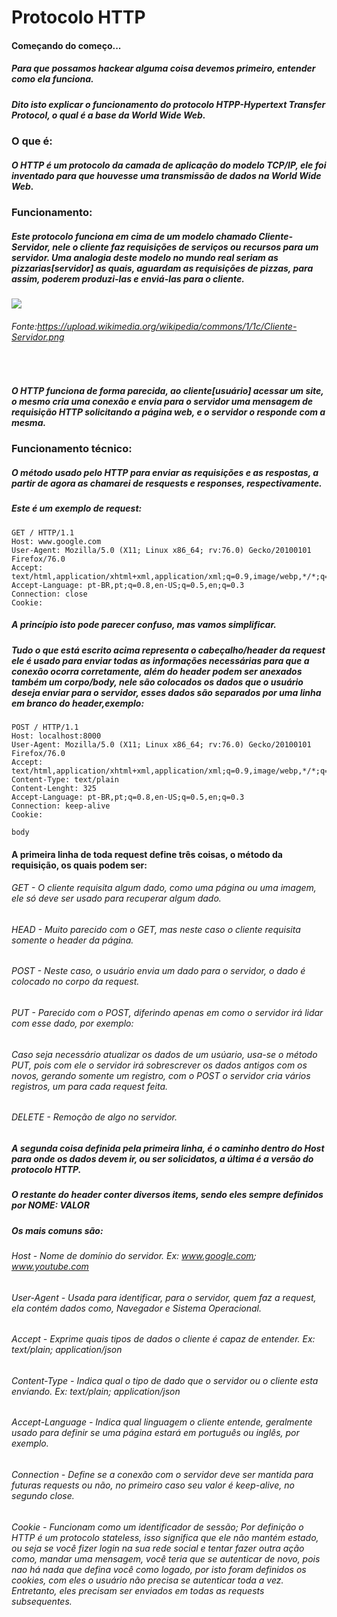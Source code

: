 # Protocolo HTTP
#### Começando do começo...
##### Para que possamos hackear alguma coisa devemos primeiro, entender como ela funciona.
##### Dito isto explicar o funcionamento do protocolo HTPP-Hypertext Transfer Protocol, o qual é a base da World Wide Web.
### O que é:
##### O HTTP é um protocolo da camada de aplicação do modelo TCP/IP, ele foi inventado para que houvesse uma transmissão de dados na World Wide Web.
### Funcionamento:
##### Este protocolo funciona em cima de um modelo chamado Cliente-Servidor, nele o cliente faz requisições de serviços ou recursos para um servidor. Uma analogia deste modelo no mundo real seriam as pizzarias[servidor] as quais, aguardam as requisições de pizzas, para assim, poderem produzi-las e enviá-las para o cliente.
![](https://upload.wikimedia.org/wikipedia/commons/1/1c/Cliente-Servidor.png)
###### Fonte:https://upload.wikimedia.org/wikipedia/commons/1/1c/Cliente-Servidor.png
&nbsp;
##### O HTTP funciona de forma parecida, ao cliente[usuário] acessar um site, o mesmo cria uma conexão e envia para o servidor uma mensagem de *requisição HTTP* solicitando a página web, e o servidor o responde com a mesma.
### Funcionamento técnico:
##### O método usado pelo HTTP para enviar as requisições e as respostas, a partir de agora as chamarei de resquests e responses, respectivamente.
##### Este é um exemplo de request:
```
GET / HTTP/1.1
Host: www.google.com
User-Agent: Mozilla/5.0 (X11; Linux x86_64; rv:76.0) Gecko/20100101 Firefox/76.0
Accept: text/html,application/xhtml+xml,application/xml;q=0.9,image/webp,*/*;q=0.8
Accept-Language: pt-BR,pt;q=0.8,en-US;q=0.5,en;q=0.3
Connection: close
Cookie: 
```
##### A princípio isto pode parecer confuso, mas vamos simplificar. 
##### Tudo o que está escrito acima representa o cabeçalho/header da request ele é usado para enviar todas as informações necessárias para que a conexão ocorra corretamente, além do header podem ser anexados também um corpo/body, nele são colocados os dados que o usuário deseja enviar para o servidor, esses dados são separados por uma linha em branco do header,exemplo:
```
POST / HTTP/1.1 
Host: localhost:8000
User-Agent: Mozilla/5.0 (X11; Linux x86_64; rv:76.0) Gecko/20100101 Firefox/76.0
Accept: text/html,application/xhtml+xml,application/xml;q=0.9,image/webp,*/*;q=0.8
Content-Type: text/plain
Content-Lenght: 325
Accept-Language: pt-BR,pt;q=0.8,en-US;q=0.5,en;q=0.3
Connection: keep-alive
Cookie: 

body
```
#### A primeira linha de toda request define três coisas, o método da requisição, os quais podem ser:
###### GET - O cliente requisita algum dado, como uma página ou uma imagem, ele só deve ser usado para recuperar algum dado.
###### HEAD - Muito parecido com o GET, mas neste caso o cliente requisita somente o header da página.
###### POST - Neste caso, o usuário envia um dado para o servidor, o dado é colocado no corpo da request.
###### PUT - Parecido com o POST, diferindo apenas em como o servidor irá lidar com esse dado, por exemplo:
###### Caso seja necessário atualizar os dados de um usúario, usa-se o método PUT, pois com ele o servidor irá sobrescrever os dados antigos com os novos, gerando somente um registro, com o POST o servidor cria vários registros, um para cada request feita.
###### DELETE - Remoção de algo no servidor.
##### A segunda coisa definida pela primeira linha, é o caminho dentro do Host para onde os dados devem ir, ou ser solicidatos, a última é a versão do protocolo HTTP.
##### O restante do header conter diversos items, sendo eles sempre definidos por NOME: VALOR
##### Os mais comuns são:
###### Host - Nome de domínio do servidor. Ex: www.google.com; www.youtube.com
###### User-Agent - Usada para identificar, para o servidor, quem faz a request, ela contém dados como, Navegador e Sistema Operacional.
###### Accept - Exprime quais tipos de dados o cliente é capaz de entender. Ex: text/plain; application/json
###### Content-Type - Indica qual o tipo de dado que o servidor ou o cliente esta enviando. Ex: text/plain; application/json
###### Accept-Language - Indica qual linguagem o cliente entende, geralmente usado para definir se uma página estará em português ou inglês, por exemplo.
###### Connection - Define se a conexão com o servidor deve ser mantida para futuras requests ou não, no primeiro caso seu valor é keep-alive, no segundo close.
###### Cookie - Funcionam como um identificador de sessão; Por definição o HTTP é um protocolo stateless, isso significa que ele não mantém estado, ou seja se você fizer login na sua rede social e tentar fazer outra ação como, mandar uma mensagem, você teria que se autenticar de novo, pois nao há nada que defina você como logado, por isto foram definidos os cookies, com eles o usuário não precisa se autenticar toda a vez. Entretanto, eles precisam ser enviados em todas as requests subsequentes.

